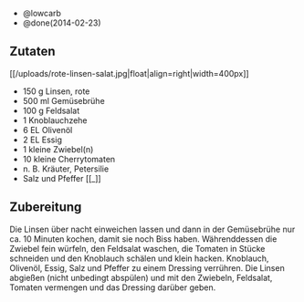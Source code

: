 - @lowcarb
- @done(2014-02-23)

## Zutaten
[[/uploads/rote-linsen-salat.jpg|float|align=right|width=400px]]
- 150 g	 Linsen, rote
- 500 ml Gemüsebrühe
- 100 g  Feldsalat
- 1 	 Knoblauchzehe
- 6 EL	 Olivenöl
- 2 EL	 Essig
- 1 kleine	 Zwiebel(n)
- 10 kleine	 Cherrytomaten
- n. B.	 Kräuter, Petersilie
- 	 Salz und Pfeffer
[[_]]

## Zubereitung

Die Linsen über nacht einweichen lassen und dann in der Gemüsebrühe nur ca. 10 Minuten kochen, damit sie noch Biss haben.
Währenddessen die Zwiebel fein würfeln, den Feldsalat waschen, die Tomaten in Stücke schneiden und den Knoblauch schälen und klein hacken. Knoblauch, Olivenöl, Essig, Salz und Pfeffer zu einem Dressing verrühren.
Die Linsen abgießen (nicht unbedingt abspülen) und mit den Zwiebeln, Feldsalat, Tomaten vermengen und das Dressing darüber geben.
